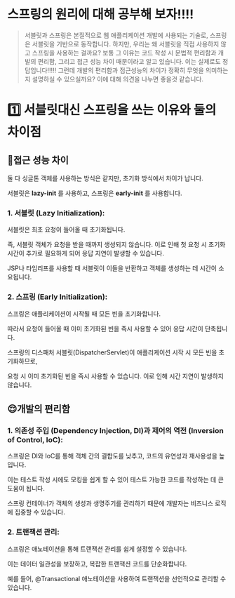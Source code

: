 # 스프링의 원리에 대해 공부해 보자!!!!

  >서블릿과 스프링은 본질적으로 웹 애플리케이션 개발에 사용되는 기술로, 스프링은 서블릿을 기반으로 동작합니다.
  >하지만, 우리는 왜 서블릿을 직접 사용하지 않고 스프링을 사용하는 걸까요?
  >보통 그 이유는 코드 작성 시 문법적 편리함과 개발의 편리함, 그리고 접근 성능 차이 때문이라고 알고 있습니다.
  >이는 실제로도 정답입니다!!!!!
  >그런데 개발의 편리함과 접근성능의 차이가 정확히 무엇을 의미하는지 설명하실 수 있으실까요? 이에 대해 의견을 나누면 좋을것
  >같습니다.

# 1️⃣ 서블릿대신 스프링을 쓰는 이유와 둘의 차이점

## 🚄접근 성능 차이
  둘 다 싱글톤 객체를 사용하는 방식은 같지만, 초기화 방식에서 차이가 납니다. 
  
  서블릿은 **lazy-init** 를 사용하고, 스프링은 **early-init** 를 사용합니다.

### 1. 서블릿 (Lazy Initialization):

  서블릿은 최초 요청이 들어올 때 초기화됩니다. 
  
  즉, 서블릿 객체가 요청을 받을 때까지 생성되지 않습니다. 이로 인해 첫 요청 시 초기화 시간이 추가로 필요하게 되어 응답 지연이 발생할 수 있습니다.
  
  JSP나 타임리프를 사용할 때 서블릿이 이들을 반환하고 객체를 생성하는 데 시간이 소요됩니다.

### 2. 스프링 (Early Initialization):

  스프링은 애플리케이션이 시작될 때 모든 빈을 초기화합니다. 
  
  따라서 요청이 들어올 때 이미 초기화된 빈을 즉시 사용할 수 있어 응답 시간이 단축됩니다.
  
  스프링의 디스패처 서블릿(DispatcherServlet)이 애플리케이션 시작 시 모든 빈을 초기화하므로, 
  
  요청 시 이미 초기화된 빈을 즉시 사용할 수 있습니다. 이로 인해 시간 지연이 발생하지 않습니다.<br>












  

## 😌개발의 편리함


### 1. 의존성 주입 (Dependency Injection, DI)과 제어의 역전 (Inversion of Control, IoC):

  스프링은 DI와 IoC를 통해 객체 간의 결합도를 낮추고, 코드의 유연성과 재사용성을 높입니다. 
  
  이는 테스트 작성 시에도 모킹을 쉽게 할 수 있어 테스트 가능한 코드를 작성하는 데 큰 도움이 됩니다.

  스프링 컨테이너가 객체의 생성과 생명주기를 관리하기 때문에 개발자는 비즈니스 로직에 집중할 수 있습니다.

### 2. 트랜잭션 관리:

  스프링은 애노테이션을 통해 트랜잭션 관리를 쉽게 설정할 수 있습니다. 
  
이는 데이터 일관성을 보장하고, 복잡한 트랜잭션 코드를 단순화합니다. 

예를 들어, @Transactional 애노테이션을 사용하여 트랜잭션을 선언적으로 관리할 수 있습니다.
